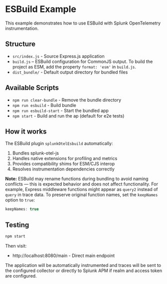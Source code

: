 # ESBuild Example

This example demonstrates how to use ESBuild with Splunk OpenTelemetry instrumentation. 

## Structure

- `src/index.js` - Source Express.js application
- `build.js` – ESBuild configuration for CommonJS output. To build the project as ESM, add the property `format: 'esm'` in `build.js`.
- `dist_bundle/` - Default output directory for bundled files

## Available Scripts

- `npm run clear-bundle` - Remove the bundle directory
- `npm run esbuild` - Build bundle
- `npm run esbuild-start` - Start the bundled app
- `npm start` - Build and run the ap (default for e2e tests)

## How it works

The ESBuild plugin `splunkOtelEsbuild` automatically:

1. Bundles splunk-otel-js
2. Handles native extensions for profiling and metrics
3. Provides compatibility shims for ESM/CJS interop
4. Resolves instrumentation dependencies correctly

**Note:** ESBuild may rename functions during bundling to avoid naming conflicts — this is expected behavior and does not affect functionality. For example, Express middleware functions might appear as `query2` instead of `query` in trace data.
To preserve original function names, set the `keepNames` option to `true`:

```ts
keepNames: true
```



## Testing

```bash
npm start
```

Then visit:
- http://localhost:8080/main - Direct main endpoint

The application will be automatically instrumented and traces will be sent to the configured collector or directly to Splunk APM if realm and access token are configured.
